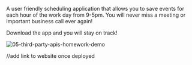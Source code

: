 A user friendly scheduling application that allows you to save events for each hour of the work day from 9-5pm. You will never miss a meeting or important business call ever again! 

Download the app and you will stay on track!

![05-third-party-apis-homework-demo](https://user-images.githubusercontent.com/87397971/133230199-18d42636-8675-4245-b576-9442f184f683.gif)

//add link to website once deployed
